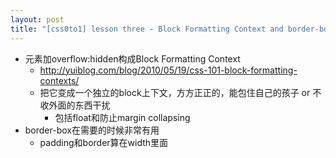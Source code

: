 ```yaml
---
layout: post
title: "[css0to1] lesson three - Block Formatting Context and border-box"
---
```


* 元素加overflow:hidden构成Block Formatting Context
  * http://yuiblog.com/blog/2010/05/19/css-101-block-formatting-contexts/
  * 把它变成一个独立的block上下文，方方正正的，能包住自己的孩子 or 不收外面的东西干扰
    * 包括float和防止margin collapsing
* border-box在需要的时候非常有用
  * padding和border算在width里面